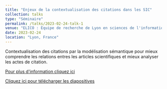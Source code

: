 ```yaml
---
title: "Enjeux de la contextualisation des citations dans les SIC"
collection: talks
type: "Séminaire"
permalink: /talks/2023-02-24-talk-1
venue: "ELICO : Équipe de recherche de Lyon en sciences de l'information et de la communication"
date: 2023-02-24
location: "Lyon, France"
---
```

Contextualisation des citations par la modélisation sémantique pour mieux comprendre les relations entres les articles scientifiques et mieux analyser les actes de citation. 




[Pour plus d'information cliquez ici](https://elico-recherche.msh-lse.fr/manifestations/journee-des-doctorant-es-2023)

[Cliquez ici pour télécharger les diapositives](http://academicpages.github.io/files/paper3.pdf)
